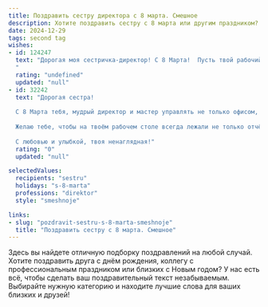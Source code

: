 ```yaml
---
title: Поздравить сестру директора с 8 марта. Смешное
description: Хотите поздравить сестру с 8 марта или другим праздником? Наш ИИ создаст незабываемое поздравление, а вы обязательно выделитесь среди других.  
date: 2024-12-29
tags: second tag
wishes:
- id: 124247
  text: "Дорогая моя сестричка-директор! С 8 Марта!  Пусть твой рабочий кабинет всегда наполняется не только отчетами, но и букетами цветов, а подчиненные — только приятными сюрпризами (включая повышение зарплаты, конечно!). Желаю тебе в этот день  оставить все заботы о прибыли и насладиться заслуженным отдыхом, ну или хотя бы пятиминуткой, пока никто не звонит!  С праздником!
  "
  rating: "undefined"
  updated: "null"
- id: 32242
  text: "Дорогая сестра!
  
  С 8 Марта тебя, мудрый директор и мастер управлять не только офисом, но и настроением! Пусть твой труд всегда приносит не только прибыль, но и радость, а подчинённые бесконечно восхищаются твоими способностями, как мы восхищаемся твоими кулинарными шедеврами (хотя после твоего последнего борща всё же немного побаиваемся)!
  
  Желаю тебе, чтобы на твоём рабочем столе всегда лежали не только отчёты, но и букеты, а вместо дедлайнов приходили только для того, чтобы вовремя записаться на массаж! Пусть твоё начальственное обаяние сносит все преграды, а твоя улыбка освещает даже самые тёмные офисные коридоры!
  
  С любовью и улыбкой, твоя ненаглядная!"
  rating: "0"
  updated: "null"

selectedValues:
  recipients: "sestru"
  holidays: "s-8-marta"
  professions: "direktor"
  style: "smeshnoje"

links:
- slug: "pozdravit-sestru-s-8-marta-smeshnoje"
  title: "Поздравить сестру с 8 марта. Смешное"
---
```


Здесь вы найдете отличную подборку поздравлений на любой случай. 
Хотите поздравить друга с днём рождения, коллегу с профессиональным праздником или близких с Новым годом? У нас есть всё, чтобы сделать ваш поздравительный текст незабываемым. Выбирайте нужную категорию и находите лучшие слова для ваших близких и друзей!
